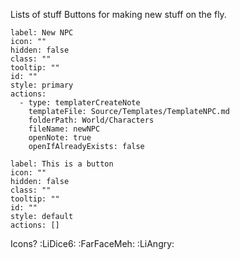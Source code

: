Lists of stuff
Buttons for making new stuff on the fly.

```meta-bind-button
label: New NPC
icon: ""
hidden: false
class: ""
tooltip: ""
id: ""
style: primary
actions:
  - type: templaterCreateNote
    templateFile: Source/Templates/TemplateNPC.md
    folderPath: World/Characters
    fileName: newNPC
    openNote: true
    openIfAlreadyExists: false

```
```meta-bind-button
label: This is a button
icon: ""
hidden: false
class: ""
tooltip: ""
id: ""
style: default
actions: []

```

Icons? :LiDice6:
:FarFaceMeh: 
:LiAngry:
